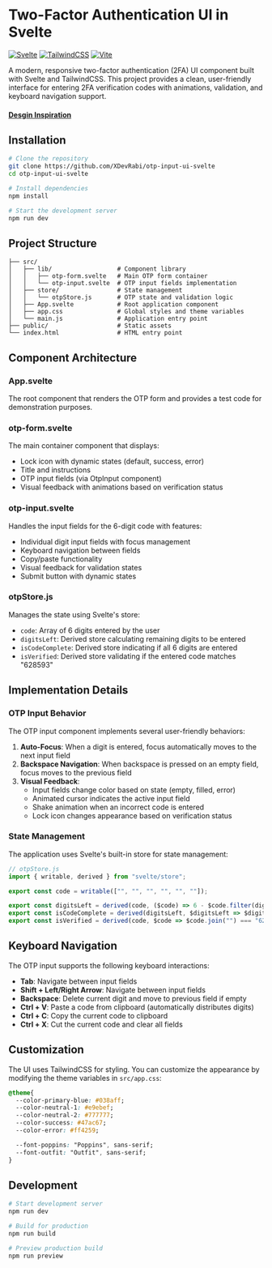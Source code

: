 # Two-Factor Authentication UI in Svelte

[![Svelte](https://img.shields.io/badge/Svelte-5.38.1-FF3E00?style=flat-square&logo=svelte)](https://svelte.dev/)
[![TailwindCSS](https://img.shields.io/badge/TailwindCSS-4.1.12-38B2AC?style=flat-square&logo=tailwind-css)](https://tailwindcss.com/)
[![Vite](https://img.shields.io/badge/Vite-7.1.2-646CFF?style=flat-square&logo=vite)](https://vitejs.dev/)

A modern, responsive two-factor authentication (2FA) UI component built with Svelte and TailwindCSS. This project provides a clean, user-friendly interface for entering 2FA verification codes with animations, validation, and keyboard navigation support.

#### [Desgin Inspiration](https://dribbble.com/shots/10960055-Two-factor-authentication-2FA)


## Installation

```bash
# Clone the repository
git clone https://github.com/XDevRabi/otp-input-ui-svelte
cd otp-input-ui-svelte

# Install dependencies
npm install

# Start the development server
npm run dev
```

## Project Structure

```
├── src/
│   ├── lib/                  # Component library
│   │   ├── otp-form.svelte   # Main OTP form container
│   │   └── otp-input.svelte  # OTP input fields implementation
│   ├── store/                # State management
│   │   └── otpStore.js       # OTP state and validation logic
│   ├── App.svelte            # Root application component
│   ├── app.css               # Global styles and theme variables
│   └── main.js               # Application entry point
├── public/                   # Static assets
└── index.html                # HTML entry point
```

## Component Architecture

### App.svelte
The root component that renders the OTP form and provides a test code for demonstration purposes.

### otp-form.svelte
The main container component that displays:
- Lock icon with dynamic states (default, success, error)
- Title and instructions
- OTP input fields (via OtpInput component)
- Visual feedback with animations based on verification status

### otp-input.svelte
Handles the input fields for the 6-digit code with features:
- Individual digit input fields with focus management
- Keyboard navigation between fields
- Copy/paste functionality
- Visual feedback for validation states
- Submit button with dynamic states

### otpStore.js
Manages the state using Svelte's store:
- `code`: Array of 6 digits entered by the user
- `digitsLeft`: Derived store calculating remaining digits to be entered
- `isCodeComplete`: Derived store indicating if all 6 digits are entered
- `isVerified`: Derived store validating if the entered code matches "628593"

## Implementation Details

### OTP Input Behavior

The OTP input component implements several user-friendly behaviors:

1. **Auto-Focus**: When a digit is entered, focus automatically moves to the next input field
2. **Backspace Navigation**: When backspace is pressed on an empty field, focus moves to the previous field
3. **Visual Feedback**: 
   - Input fields change color based on state (empty, filled, error)
   - Animated cursor indicates the active input field
   - Shake animation when an incorrect code is entered
   - Lock icon changes appearance based on verification status

### State Management

The application uses Svelte's built-in store for state management:

```javascript
// otpStore.js
import { writable, derived } from "svelte/store";

export const code = writable(["", "", "", "", "", ""]);

export const digitsLeft = derived(code, ($code) => 6 - $code.filter(digit => digit !== "").length);
export const isCodeComplete = derived(digitsLeft, $digitsLeft => $digitsLeft === 0);
export const isVerified = derived(code, $code => $code.join("") === "628593");
```

## Keyboard Navigation

The OTP input supports the following keyboard interactions:

- **Tab**: Navigate between input fields
- **Shift + Left/Right Arrow**: Navigate between input fields
- **Backspace**: Delete current digit and move to previous field if empty
- **Ctrl + V**: Paste a code from clipboard (automatically distributes digits)
- **Ctrl + C**: Copy the current code to clipboard
- **Ctrl + X**: Cut the current code and clear all fields

## Customization

The UI uses TailwindCSS for styling. You can customize the appearance by modifying the theme variables in `src/app.css`:

```css
@theme{
  --color-primary-blue: #038aff;
  --color-neutral-1: #e9ebef;
  --color-neutral-2: #777777;
  --color-success: #47ac67;
  --color-error: #ff4259;

  --font-poppins: "Poppins", sans-serif;
  --font-outfit: "Outfit", sans-serif;
}
```

## Development

```bash
# Start development server
npm run dev

# Build for production
npm run build

# Preview production build
npm run preview
```